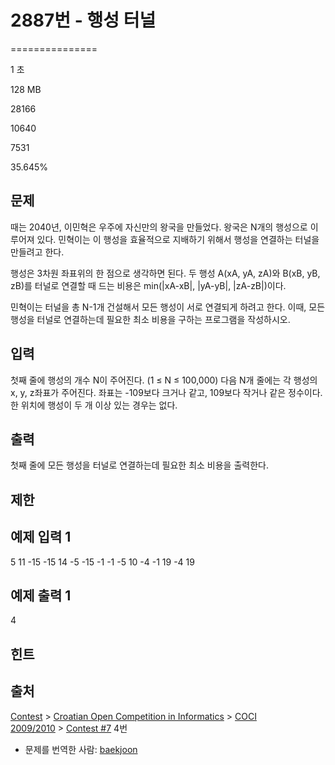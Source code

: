 # 2887번 - 행성 터널


===============

1 초

128 MB

28166

10640

7531

35.645%

문제
--

때는 2040년, 이민혁은 우주에 자신만의 왕국을 만들었다. 왕국은 N개의 행성으로 이루어져 있다. 민혁이는 이 행성을 효율적으로 지배하기 위해서 행성을 연결하는 터널을 만들려고 한다.

행성은 3차원 좌표위의 한 점으로 생각하면 된다. 두 행성 A(xA, yA, zA)와 B(xB, yB, zB)를 터널로 연결할 때 드는 비용은 min(|xA\-xB|, |yA\-yB|, |zA\-zB|)이다.

민혁이는 터널을 총 N-1개 건설해서 모든 행성이 서로 연결되게 하려고 한다. 이때, 모든 행성을 터널로 연결하는데 필요한 최소 비용을 구하는 프로그램을 작성하시오.

입력
--

첫째 줄에 행성의 개수 N이 주어진다. (1 ≤ N ≤ 100,000) 다음 N개 줄에는 각 행성의 x, y, z좌표가 주어진다. 좌표는 -109보다 크거나 같고, 109보다 작거나 같은 정수이다. 한 위치에 행성이 두 개 이상 있는 경우는 없다. 

출력
--

첫째 줄에 모든 행성을 터널로 연결하는데 필요한 최소 비용을 출력한다.

제한
--

예제 입력 1
-------

5
11 -15 -15
14 -5 -15
-1 -1 -5
10 -4 -1
19 -4 19

예제 출력 1
-------

4

힌트
--

출처
--

[Contest](/category/45) > [Croatian Open Competition in Informatics](/category/17) > [COCI 2009/2010](/category/21) > [Contest #7](/category/detail/89) 4번

*   문제를 번역한 사람: [baekjoon](/user/baekjoon)